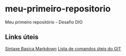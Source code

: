 # meu-primeiro-repositorio
Meu primeiro repositório - Desafio DIO

## Links úteis
[Sintaxe Basica Markdown](https://www.markdownguide.org/basic-syntax/)
[Lista de comandos úteis do GIT](https://gist.github.com/leocomelli/2545add34e4fec21ec16)
